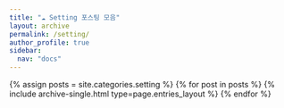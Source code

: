 ```yaml
---
title: "☁️ Setting 포스팅 모음"
layout: archive
permalink: /setting/
author_profile: true
sidebar:
  nav: "docs"
---
```



{% assign posts = site.categories.setting %}
{% for post in posts %} {% include archive-single.html type=page.entries_layout %} {% endfor %}
